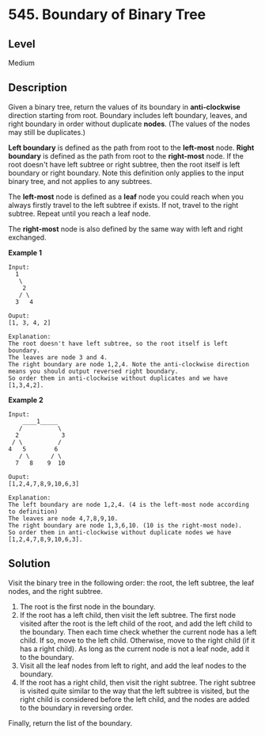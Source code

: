 # 545. Boundary of Binary Tree
## Level
Medium

## Description
Given a binary tree, return the values of its boundary in **anti-clockwise** direction starting from root. Boundary includes left boundary, leaves, and right boundary in order without duplicate **nodes**. (The values of the nodes may still be duplicates.)

**Left boundary** is defined as the path from root to the **left-most** node. **Right boundary** is defined as the path from root to the **right-most** node. If the root doesn't have left subtree or right subtree, then the root itself is left boundary or right boundary. Note this definition only applies to the input binary tree, and not applies to any subtrees.

The **left-most** node is defined as a **leaf** node you could reach when you always firstly travel to the left subtree if exists. If not, travel to the right subtree. Repeat until you reach a leaf node.

The **right-most** node is also defined by the same way with left and right exchanged.

**Example 1**
```
Input:
  1
   \
    2
   / \
  3   4

Ouput:
[1, 3, 4, 2]

Explanation:
The root doesn't have left subtree, so the root itself is left boundary.
The leaves are node 3 and 4.
The right boundary are node 1,2,4. Note the anti-clockwise direction means you should output reversed right boundary.
So order them in anti-clockwise without duplicates and we have [1,3,4,2].
```

**Example 2**
```
Input:
    ____1_____
   /          \
  2            3
 / \          / 
4   5        6   
   / \      / \
  7   8    9  10  
       
Ouput:
[1,2,4,7,8,9,10,6,3]

Explanation:
The left boundary are node 1,2,4. (4 is the left-most node according to definition)
The leaves are node 4,7,8,9,10.
The right boundary are node 1,3,6,10. (10 is the right-most node).
So order them in anti-clockwise without duplicate nodes we have [1,2,4,7,8,9,10,6,3].
```

## Solution
Visit the binary tree in the following order: the root, the left subtree, the leaf nodes, and the right subtree.

1. The root is the first node in the boundary.
2. If the root has a left child, then visit the left subtree. The first node visited after the root is the left child of the root, and add the left child to the boundary. Then each time check whether the current node has a left child. If so, move to the left child. Otherwise, move to the right child (if it has a right child). As long as the current node is not a leaf node, add it to the boundary.
3. Visit all the leaf nodes from left to right, and add the leaf nodes to the boundary.
4. If the root has a right child, then visit the right subtree. The right subtree is visited quite similar to the way that the left subtree is visited, but the right child is considered before the left child, and the nodes are added to the boundary in reversing order.

Finally, return the list of the boundary.
